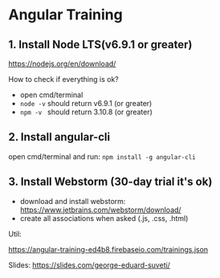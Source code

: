 # Angular Training

## 1. Install Node LTS(v6.9.1 or greater)

https://nodejs.org/en/download/

How to check if everything is ok?

- open cmd/terminal
- ```node -v``` should return v6.9.1 (or greater)
- ```npm -v ``` should return 3.10.8 (or greater)

## 2. Install angular-cli
open cmd/terminal and run: ```npm install -g angular-cli```


## 3. Install Webstorm (30-day trial it's ok)

- download and install webstorm: https://www.jetbrains.com/webstorm/download/
- create all associations when asked (.js, .css, .html)



Util:

https://angular-training-ed4b8.firebaseio.com/trainings.json

Slides:
https://slides.com/george-eduard-suveti/
